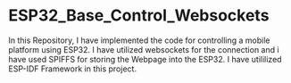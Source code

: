 # ESP32_Base_Control_Websockets
In this Repository, I have implemented the code for controlling a mobile platform using ESP32. I have utilized websockets for the connection and i have used SPIFFS for storing the Webpage into the ESP32. I have utililized ESP-IDF Framework in this project.
